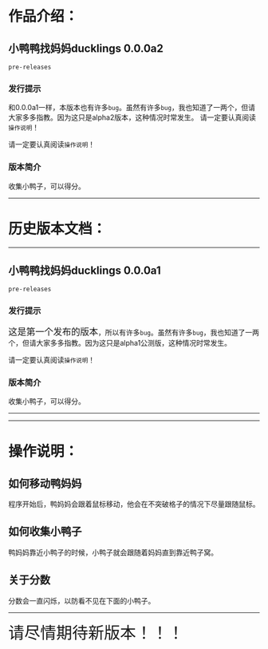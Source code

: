 # 作品介绍：
## 小鸭鸭找妈妈ducklings 0.0.0a2
```pre-releases```
### 发行提示 
和0.0.0a1一样，本版本也有许多```bug```。虽然有许多```bug```，我也知道了一两个，但请大家多多指教。因为这只是alpha2版本，这种情况时常发生。 请一定要认真阅读```操作说明```！

请一定要认真阅读```操作说明```！ 
### 版本简介 
收集小鸭子，可以得分。

- - -
# 历史版本文档：
- - -

## 小鸭鸭找妈妈ducklings 0.0.0a1
```pre-releases```
### 发行提示 
<font size="4">这是第一个发布的版本</font>，所以有许多```bug```。虽然有许多```bug```，我也知道了一两个，但请大家多多指教。因为这只是alpha1公测版，这种情况时常发生。 

请一定要认真阅读```操作说明```！ 
### 版本简介 
收集小鸭子，可以得分。
- - -
- - -

# 操作说明：
## 如何移动鸭妈妈 
程序开始后，鸭妈妈会跟着鼠标移动，他会在不突破格子的情况下尽量跟随鼠标。

## 如何收集小鸭子 
鸭妈妈靠近小鸭子的时候，小鸭子就会跟随着妈妈直到靠近鸭子窝。 

## 关于分数 
分数会一直闪烁，以防看不见在下面的小鸭子。

- - - 

<font size="6">请尽情期待新版本！！！</font>